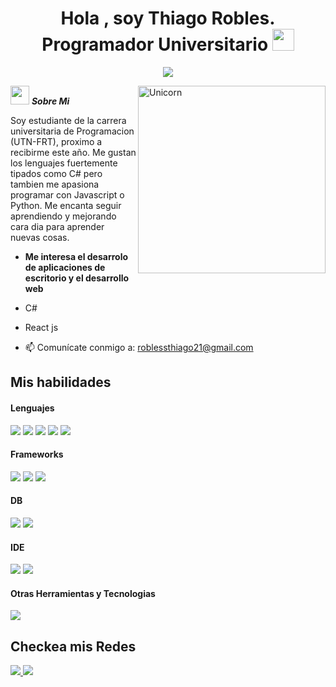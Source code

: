 <h1 align="center">Hola , soy Thiago Robles. Programador Universitario <img src="https://media.giphy.com/media/hvRJCLFzcasrR4ia7z/giphy.gif" width="35"></h1>

<p align="center">
  <a href="https://github.com/DenverCoder1/readme-typing-svg"><img src="https://readme-typing-svg.herokuapp.com?font=Time+New+Roman&color=%23C8BE25&size=25&center=true&vCenter=true&width=600&height=100&lines=SI+PUEDES+IMAGINARLO,+PUEDES+PROGRAMARLO;Alejandro+Taboada.;"></a>
</p>


<img align="right" width=300px alt="Unicorn" src="https://media.tenor.com/G7HwToou_M8AAAAi/spider-man-swing.gif" />

 <img src="https://media.giphy.com/media/ObNTw8Uzwy6KQ/giphy.gif" width="30px">&nbsp;***Sobre Mi***

Soy estudiante de la carrera universitaria de Programacion (UTN-FRT), proximo a recibirme este año. Me gustan los lenguajes fuertemente tipados como C# pero tambien me apasiona programar con Javascript o Python. Me encanta seguir aprendiendo y mejorando cara dia para aprender nuevas cosas.
* **Me interesa el desarrolo de aplicaciones de escritorio y el desarrollo web**
- C#
- React js

- 📫 Comunícate conmigo a: <a href="roblessthiago21@gmail.com">roblessthiago21@gmail.com</a>



## Mis habilidades

<h4> Lenguajes </h4>
<span> 
  <img src="https://img.shields.io/badge/HTML5-E34F26?style=for-the-badge&logo=html5&logoColor=white">
  <img src="https://img.shields.io/badge/CSS3-1572B6?style=for-the-badge&logo=css3&logoColor=white">
  <img src="https://img.shields.io/badge/JavaScript-F7DF1E?style=for-the-badge&logo=javascript&logoColor=black">
  <img src="https://img.shields.io/badge/c%23-%23239120.svg?style=for-the-badge&logo=csharp&logoColor=white">
  <img src="https://img.shields.io/badge/python-3670A0?style=for-the-badge&logo=python&logoColor=ffdd54">
</span>

<h4> Frameworks </h4>
<span>
  <img src="https://img.shields.io/badge/.NET-5C2D91?style=for-the-badge&logo=.net&logoColor=white">
  <img src="https://img.shields.io/badge/react_native-%2320232a.svg?style=for-the-badge&logo=react&logoColor=%2361DAFB">
  <img src="https://img.shields.io/badge/react-%2320232a.svg?style=for-the-badge&logo=react&logoColor=%2361DAFB">

</span>

<h4> DB </h4>
<span>
  <img src="https://img.shields.io/badge/Microsoft%20SQL%20Server-CC2927?style=for-the-badge&logo=microsoft%20sql%20server&logoColor=white">
  <img src="https://img.shields.io/badge/sqlite-%2307405e.svg?style=for-the-badge&logo=sqlite&logoColor=white">
  

  
</span>

<h4> IDE </h4>
<span>
<img src="https://img.shields.io/badge/Visual%20Studio-5C2D91.svg?style=for-the-badge&logo=visual-studio&logoColor=white)">
<img src="https://img.shields.io/badge/Visual_Studio_Code-0078D4?style=for-the-badge&logo=visual%20studio%20code&logoColor=white">


<h4> Otras Herramientas y Tecnologias </h4>
<span>
  <img src="https://img.shields.io/badge/Git-F05032?style=for-the-badge&logo=git&logoColor=white">

</span>

## Checkea mis Redes
<a href="https://www.instagram.com/isstitooo/?hl=es">
<img src="https://img.shields.io/badge/Instagram-%23E4405F.svg?style=for-the-badge&logo=Instagram&logoColor=white">

<a href="https://www.linkedin.com/in/thiago-robles-33a43631a/">
<img src="https://img.shields.io/badge/linkedin-%230077B5.svg?style=for-the-badge&logo=linkedin&logoColor=white">


